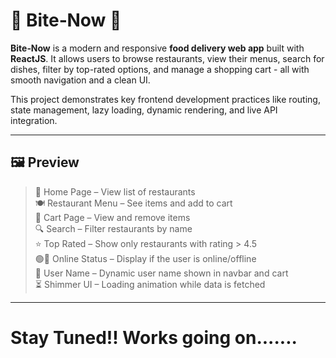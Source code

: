 # 🍔 Bite‑Now 🚀

**Bite‑Now** is a modern and responsive **food delivery web app** built with **ReactJS**. It allows users to browse restaurants, view their menus, search for dishes, filter by top-rated options, and manage a shopping cart - all with smooth navigation and a clean UI.

This project demonstrates key frontend development practices like routing, state management, lazy loading, dynamic rendering, and live API integration.

---

## 🖼️ Preview

> 📍 Home Page – View list of restaurants  
> 🍽️ Restaurant Menu – See items and add to cart  
> 🛒 Cart Page – View and remove items  
> 🔍 Search – Filter restaurants by name  
> ⭐ Top Rated – Show only restaurants with rating > 4.5  
> 🟢🔴 Online Status – Display if the user is online/offline  
> 👤 User Name – Dynamic user name shown in navbar and cart  
> ⏳ Shimmer UI – Loading animation while data is fetched

---

# Stay Tuned!! Works going on.......